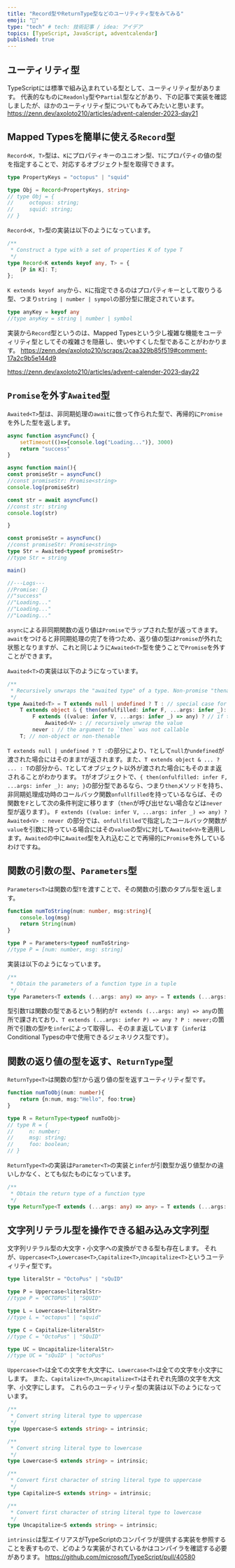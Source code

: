 ```yaml
---
title: "Record型やReturnType型などのユーリティティ型をみてみる"
emoji: "📆"
type: "tech" # tech: 技術記事 / idea: アイデア
topics: [TypeScript, JavaScript, adventcalendar]
published: true
---
```

## ユーティリティ型
TypeScriptには標準で組み込まれている型として、ユーティリティ型があります。
代表的なものに`Readonly`型や`Partial`型などがあり、下の記事で実装を確認しましたが、ほかのユーティリティ型についてもみてみたいと思います。
https://zenn.dev/axoloto210/articles/advent-calender-2023-day21
## Mapped Typesを簡単に使える`Record`型
`Record<K, T>`型は、`K`にプロパティキーのユニオン型、`T`にプロパティの値の型を指定することで、対応するオブジェクト型を取得できます。
```ts
type PropertyKeys = "octopus" | "squid"

type Obj = Record<PropertyKeys, string>
// type Obj = {
//     octopus: string;
//     squid: string;
// }
```
`Record<K, T>`型の実装は以下のようになっています。
```ts
/**
 * Construct a type with a set of properties K of type T
 */
type Record<K extends keyof any, T> = {
    [P in K]: T;
};
```
`K extends keyof any`から、`K`に指定できるのはプロパティキーとして取りうる型、つまり`string | number | sympol`の部分型に限定されています。
```ts
type anyKey = keyof any
//type anyKey = string | number | symbol
```
実装から`Record`型というのは、Mapped Typesという少し複雑な機能をユーティリティ型としてその複雑さを隠蔽し、使いやすくした型であることがわかります。
https://zenn.dev/axoloto210/scraps/2caa329b85f519#comment-17a2c9b5e144d9

https://zenn.dev/axoloto210/articles/advent-calender-2023-day22
## `Promise`を外す`Awaited`型
`Awaited<T>`型は、非同期処理の`await`に倣って作られた型で、再帰的に`Promise`を外した型を返します。
```ts
async function asyncFunc() {
    setTimeout(()=>{console.log("Loading...")}, 3000)
    return "success"
}

async function main(){
const promiseStr = asyncFunc()
//const promiseStr: Promise<string>
console.log(promiseStr)

const str = await asyncFunc()
//const str: string
console.log(str)

}

const promiseStr = asyncFunc()
//const promiseStr: Promise<string>
type Str = Awaited<typeof promiseStr> 
//type Str = string

main()

//---Logs---
//Promise: {} 
//"success" 
//"Loading..." 
//"Loading..." 
//"Loading..." 
```
`async`による非同期関数の返り値は`Promise`でラップされた型が返ってきます。`await`をつけると非同期処理の完了を待つため、返り値の型は`Promise`が外れた状態となりますが、これと同じように`Awaited<T>`型を使うことで`Promise`を外すことができます。

`Awaited<T>`の実装は以下のようになっています。
```ts
/**
 * Recursively unwraps the "awaited type" of a type. Non-promise "thenables" should resolve to `never`. This emulates the behavior of `await`.
 */
type Awaited<T> = T extends null | undefined ? T : // special case for `null | undefined` when not in `--strictNullChecks` mode
    T extends object & { then(onfulfilled: infer F, ...args: infer _): any; } ? // `await` only unwraps object types with a callable `then`. Non-object types are not unwrapped
        F extends ((value: infer V, ...args: infer _) => any) ? // if the argument to `then` is callable, extracts the first argument
            Awaited<V> : // recursively unwrap the value
        never : // the argument to `then` was not callable
    T; // non-object or non-thenable
```
`T extends null | undefined ? T :`の部分により、`T`として`null`か`undefined`が渡された場合にはそのまま`T`が返されます。また、`T extends object & ... ? ... : T`の部分から、`T`としてオブジェクト以外が渡された場合にもそのまま返されることがわかります。
`T`がオブジェクトで、`{ then(onfulfilled: infer F, ...args: infer _): any; }`の部分型であるなら、つまり`then`メソッドを持ち、非同期処理成功時のコールバック関数`onfullfilled`を持っているならば、その関数を`F`として次の条件判定に移ります（`then`が呼び出せない場合などは`never`型が返ります）。
`F extends ((value: infer V, ...args: infer _) => any) ? Awaited<V> : never `の部分では、`onfullfilled`で指定したコールバック関数が`value`を引数に持っている場合にはその`value`の型`V`に対して`Awaited<V>`を適用します。`Awaited`の中に`Awaited`型を入れ込むことで再帰的に`Promise`を外しているわけですね。

## 関数の引数の型、`Parameters`型
`Parameters<T>`は関数の型`T`を渡すことで、その関数の引数のタプル型を返します。
```ts
function numToString(num: number, msg:string){
    console.log(msg)
    return String(num)
}

type P = Parameters<typeof numToString>
//type P = [num: number, msg: string]
```

実装は以下のようになっています。
```ts
/**
 * Obtain the parameters of a function type in a tuple
 */
type Parameters<T extends (...args: any) => any> = T extends (...args: infer P) => any ? P : never;
```
型引数`T`は関数の型であるという制約が`T extends (...args: any) => any`の箇所で課されており、`T extends (...args: infer P) => any ? P : never;`の箇所で引数の型`P`を`infer`によって取得し、そのまま返しています（`infer`はConditional Typesの中で使用できるジェネリクス型です）。

## 関数の返り値の型を返す、`ReturnType`型
`ReturnType<T>`は関数の型`T`から返り値の型を返すユーティリティ型です。
```ts
function numToObj(num: number){
    return {n:num, msg:"Hello", foo:true}
}

type R = ReturnType<typeof numToObj>
// type R = {
//     n: number;
//     msg: string;
//     foo: boolean;
// }
```

`ReturnType<T>`の実装は`Parameter<T>`の実装と`infer`が引数型か返り値型かの違いしかなく、とても似たものになっています。
```ts
/**
 * Obtain the return type of a function type
 */
type ReturnType<T extends (...args: any) => any> = T extends (...args: any) => infer R ? R : any;
```

## 文字列リテラル型を操作できる組み込み文字列型
文字列リテラル型の大文字・小文字への変換ができる型も存在します。
それが、`Uppercase<T>`,`Lowercase<T>`,`Capitalize<T>`,`Uncapitalize<T>`というユーティリティ型です。
```ts
type literalStr = "OctoPus" | "sQuID"

type P = Uppercase<literalStr>
//type P = "OCTOPUS" | "SQUID"

type L = Lowercase<literalStr>
//type L = "octopus" | "squid"

type C = Capitalize<literalStr>
//type C = "OctoPus" | "SQuID"

type UC = Uncapitalize<literalStr>
//type UC = "sQuID" | "octoPus"
```
`Uppercase<T>`は全ての文字を大文字に、`Lowercase<T>`は全ての文字を小文字にします。
また、`Capitalize<T>`,`Uncapitalize<T>`はそれぞれ先頭の文字を大文字、小文字にします。
これらのユーティリティ型の実装は以下のようになっています。
```ts
/**
 * Convert string literal type to uppercase
 */
type Uppercase<S extends string> = intrinsic;

/**
 * Convert string literal type to lowercase
 */
type Lowercase<S extends string> = intrinsic;

/**
 * Convert first character of string literal type to uppercase
 */
type Capitalize<S extends string> = intrinsic;

/**
 * Convert first character of string literal type to lowercase
 */
type Uncapitalize<S extends string> = intrinsic;
```
`intrinsic`は型エイリアスがTypeScriptのコンパイラが提供する実装を参照することを表すもので、どのような実装がされているかはコンパイラを確認する必要があります。
https://github.com/microsoft/TypeScript/pull/40580

